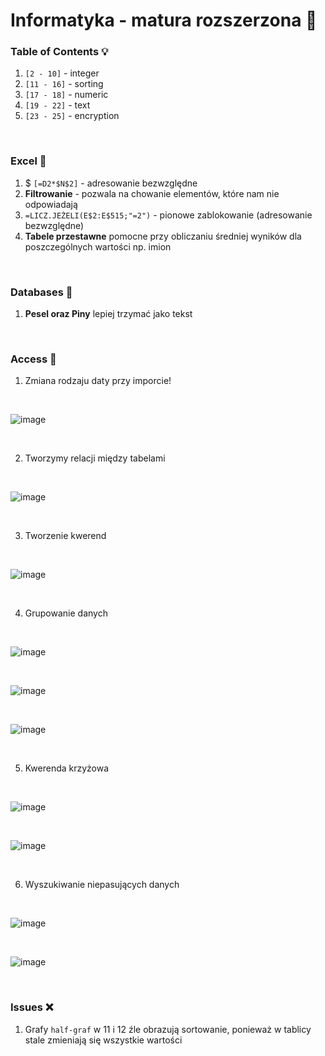 # Informatyka - matura rozszerzona 🚀

### Table of Contents 💡
1. `[2 - 10]` - integer
2. `[11 - 16]` - sorting
3. `[17 - 18]` - numeric
4. `[19 - 22]` - text
5. `[23 - 25]` - encryption

<br>

### Excel 📗
1. $ `[=D2*$N$2]` - adresowanie bezwzględne
2. **Filtrowanie** - pozwala na chowanie elementów, które nam nie odpowiadają
3. `=LICZ.JEŻELI(E$2:E$515;"=2")` - pionowe zablokowanie (adresowanie bezwzględne)
4. **Tabele przestawne** pomocne przy obliczaniu średniej wyników dla poszczególnych wartości np. imion

<br>

### Databases 📙
1. **Pesel oraz Piny** lepiej trzymać jako tekst

<br>

### Access 📕
1. Zmiana rodzaju daty przy imporcie!

<br>

![image](https://user-images.githubusercontent.com/71899777/118493536-22bfe980-b719-11eb-9ddc-e9619594cc89.png)

<br>

2. Tworzymy relacji między tabelami

<br>

![image](https://user-images.githubusercontent.com/71899777/118496128-be525980-b71b-11eb-80dc-21a824619aed.png)

<br>

3. Tworzenie kwerend

<br>

![image](https://user-images.githubusercontent.com/71899777/118498939-6832e580-b71e-11eb-905e-c77b3296a50b.png)

<br>

4. Grupowanie danych

<br>

![image](https://user-images.githubusercontent.com/71899777/118505584-7421a600-b724-11eb-8339-5fbfcba5902b.png)

<br>

![image](https://user-images.githubusercontent.com/71899777/118505658-87347600-b724-11eb-8c20-30842343ed70.png)

<br>

![image](https://user-images.githubusercontent.com/71899777/118509053-a41e7880-b727-11eb-88e6-01fbb6f519cd.png)

<br>

5. Kwerenda krzyżowa

<br>

![image](https://user-images.githubusercontent.com/71899777/118512123-7129b400-b72a-11eb-9180-a7c63a5b29ba.png)

<br>

![image](https://user-images.githubusercontent.com/71899777/118512188-7dae0c80-b72a-11eb-8e72-04daa84399db.png)

<br>

6. Wyszukiwanie niepasujących danych

<br>

![image](https://user-images.githubusercontent.com/71899777/118514254-53f5e500-b72c-11eb-904c-b0c22af3e1c0.png)

<br>

![image](https://user-images.githubusercontent.com/71899777/118514378-6b34d280-b72c-11eb-9ad6-248a82e833b7.png)

<br>

### Issues ❌
1. Grafy `half-graf` w 11 i 12 źle obrazują sortowanie, ponieważ w tablicy stale zmieniają się wszystkie wartości
